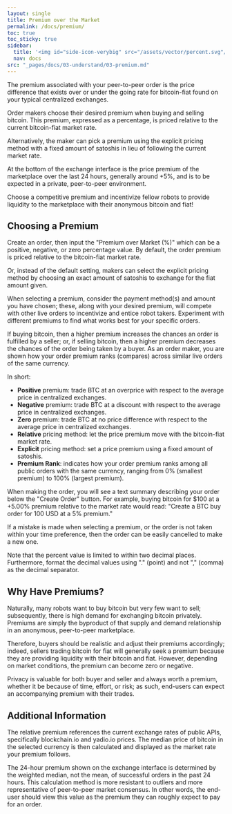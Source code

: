 ```yaml
---
layout: single
title: Premium over the Market
permalink: /docs/premium/
toc: true
toc_sticky: true
sidebar:
  title: '<img id="side-icon-verybig" src="/assets/vector/percent.svg"/>Premium'
  nav: docs
src: "_pages/docs/03-understand/03-premium.md"
---
```


The premium associated with your peer-to-peer order is the price difference that exists over or under the going rate for bitcoin-fiat found on your typical centralized exchanges.

Order makers choose their desired premium when buying and selling bitcoin. This premium, expressed as a percentage, is priced relative to the current bitcoin-fiat market rate.

Alternatively, the maker can pick a premium using the explicit pricing method with a fixed amount of satoshis in lieu of following the current market rate.

At the bottom of the exchange interface is the price premium of the marketplace over the last 24 hours, generally around +5%, and is to be expected in a private, peer-to-peer environment.

Choose a competitive premium and incentivize fellow robots to provide liquidity to the marketplace with their anonymous bitcoin and fiat!

## **Choosing a Premium**

Create an order, then input the "Premium over Market (%)" which can be a positive, negative, or zero percentage value. By default, the order premium is priced relative to the bitcoin-fiat market rate.

Or, instead of the default setting, makers can select the explicit pricing method by choosing an exact amount of satoshis to exchange for the fiat amount given.

When selecting a premium, consider the payment method(s) and amount you have chosen; these, along with your desired premium, will compete with other live orders to incentivize and entice robot takers. Experiment with different premiums to find what works best for your specific orders.

If buying bitcoin, then a higher premium increases the chances an order is fulfilled by a seller; or, if selling bitcoin, then a higher premium decreases the chances of the order being taken by a buyer. As an order maker, you are shown how your order premium ranks (compares) across similar live orders of the same currency.

In short:
* **Positive** premium: trade BTC at an overprice with respect to the average price in centralized exchanges.
* **Negative** premium: trade BTC at a discount with respect to the average price in centralized exchanges.
* **Zero** premium: trade BTC at no price difference with respect to the average price in centralized exchanges. 
* **Relative** pricing method: let the price premium move with the bitcoin-fiat market rate.
* **Explicit** pricing method: set a price premium using a fixed amount of satoshis.
* **Premium Rank**: indicates how your order premium ranks among all public orders with the same currency, ranging from 0% (smallest premium) to 100% (largest premium).

When making the order, you will see a text summary describing your order below the "Create Order" button. For example, buying bitcoin for $100 at a +5.00% premium relative to the market rate would read: "Create a BTC buy order for 100 USD at a 5% premium."

If a mistake is made when selecting a premium, or the order is not taken within your time preference, then the order can be easily cancelled to make a new one.

Note that the percent value is limited to within two decimal places. Furthermore, format the decimal values using "." (point) and not "," (comma) as the decimal separator.

## **Why Have Premiums?**

Naturally, many robots want to buy bitcoin but very few want to sell; subsequently, there is high demand for exchanging bitcoin privately. Premiums are simply the byproduct of that supply and demand relationship in an anonymous, peer-to-peer marketplace.

Therefore, buyers should be realistic and adjust their premiums accordingly; indeed, sellers trading bitcoin for fiat will generally seek a premium because they are providing liquidity with their bitcoin and fiat. However, depending on market conditions, the premium can become zero or negative.

Privacy is valuable for both buyer and seller and always worth a premium, whether it be because of time, effort, or risk; as such, end-users can expect an accompanying premium with their trades.

## **Additional Information**

The relative premium references the current exchange rates of public APIs, specifically blockchain.io and yadio.io prices. The median price of bitcoin in the selected currency is then calculated and displayed as the market rate your premium follows.

The 24-hour premium shown on the exchange interface is determined by the weighted median, not the mean, of successful orders in the past 24 hours. This calculation method is more resistant to outliers and more representative of peer-to-peer market consensus. In other words, the end-user should view this value as the premium they can roughly expect to pay for an order.
